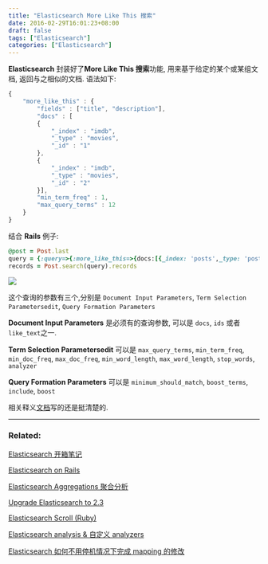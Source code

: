 ```yaml
---
title: "Elasticsearch More Like This 搜索"
date: 2016-02-29T16:01:23+08:00
draft: false
tags: ["Elasticsearch"]
categories: ["Elasticsearch"]
---
```


**Elasticsearch** 封装好了**More Like This 搜索**功能, 用来基于给定的某个或某组文档, 返回与之相似的文档.
语法如下:

```javascript
{
    "more_like_this" : {
        "fields" : ["title", "description"],
        "docs" : [
        {
            "_index" : "imdb",
            "_type" : "movies",
            "_id" : "1"
        },
        {
            "_index" : "imdb",
            "_type" : "movies",
            "_id" : "2"
        }],
        "min_term_freq" : 1,
        "max_query_terms" : 12
    }
}
```

结合 **Rails** 例子:

```ruby
@post = Post.last
query = {:query=>{:more_like_this=>{docs:[{_index: 'posts',_type: 'post', _id: @post.id}], :min_term_freq=>1, :min_doc_freq=>1}}}
records = Post.search(query).records
```

![](http://ww2.sinaimg.cn/large/62fdd4d5jw1f2dt5fc3ysj227o09cdik.jpg)

这个查询的参数有三个,分别是 `Document Input Parameters`, `Term Selection Parametersedit`, `Query Formation Parameters`

**Document Input Parameters** 是必须有的查询参数, 可以是 `docs`, `ids` 或者 `like_text`之一.

**Term Selection Parametersedit** 可以是 `max_query_terms`, `min_term_freq`, `min_doc_freq`, `max_doc_freq`, `min_word_length`, `max_word_length`, `stop_words`, `analyzer`

**Query Formation Parameters** 可以是 `minimum_should_match`, `boost_terms`, `include`, `boost`

相关释义[文档](https://www.elastic.co/guide/en/elasticsearch/reference/1.6/query-dsl-mlt-query.html)写的还是挺清楚的.


-------

### Related:

[Elasticsearch 开箱笔记](http://xguox.me/elasticsearch-ik-mmseg-homebrew-ubuntu.html)

[Elasticsearch on Rails](http://xguox.me/elasticsearch-rails.html)

[Elasticsearch Aggregations 聚合分析](http://xguox.me/elasticsearch-aggregations.html)

[Upgrade Elasticsearch to 2.3](http://xguox.me/upgrade-elasticsearch-2-3.html)

[Elasticsearch Scroll (Ruby)](http://xguox.me/elasticsearch-scroll.html)

[Elasticsearch analysis & 自定义 analyzers](http://xguox.me/elasticsearch-custom-analyzer.html)

[Elasticsearch 如何不用停机情况下完成 mapping 的修改](http://xguox.me/elasticsearch-Changing-Mapping-with-Zero-Downtime.html)